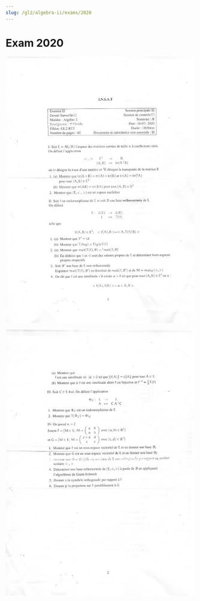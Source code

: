 ```yaml
---
slug: /gl2/algebra-ii/exams/2020
---
```


# Exam 2020

![1](assets/2020-1.jpg)

![2](assets/2020-2.jpg)
